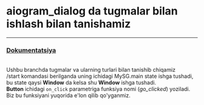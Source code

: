 # aiogram_dialog da tugmalar bilan ishlash bilan tanishamiz
<hr>
<h3><a href="#installation">Dokumentatsiya</a></h3>


<br id="installation">
    Ushbu branchda tugmalar va ularning turlari bilan tanishib chiqamiz </br>
    /start  komandasi berilganda uning ichidagi MySG.main state ishga tushadi, bu state 
    qaysi <b>Window</b> da kelsa shu <b>Window</b> ishga tushadi.
    </br>
    <b>Button</b> ichidagi <code>on_click</code> parametriga funksiya nomi (<em>go_clicked</em>)
    yoziladi. Biz bu funksiyani yuqorida e'lon qilib qo'yganmiz.
</p>

